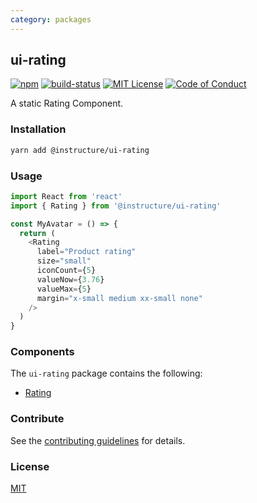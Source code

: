 ```yaml
---
category: packages
---
```


## ui-rating

[![npm][npm]][npm-url]
[![build-status][build-status]][build-status-url]
[![MIT License][license-badge]][LICENSE]
[![Code of Conduct][coc-badge]][coc]

A static Rating Component.

### Installation

```sh
yarn add @instructure/ui-rating
```
### Usage

```js
import React from 'react'
import { Rating } from '@instructure/ui-rating'

const MyAvatar = () => {
  return (
    <Rating
      label="Product rating"
      size="small"
      iconCount={5}
      valueNow={3.76}
      valueMax={5}
      margin="x-small medium xx-small none"
    />
  )
}
```

### Components
The `ui-rating` package contains the following:
- [Rating](#Rating)

### Contribute

See the [contributing guidelines](#contributing) for details.

### License

[MIT](LICENSE)

[npm]: https://img.shields.io/npm/v/@instructure/ui-rating.svg
[npm-url]: https://npmjs.com/package/@instructure/ui-rating

[build-status]: https://travis-ci.org/instructure/instructure-ui.svg?branch=master
[build-status-url]: https://travis-ci.org/instructure/instructure-ui "Travis CI"

[license-badge]: https://img.shields.io/npm/l/instructure-ui.svg?style=flat-square
[license]: https://github.com/instructure/instructure-ui/blob/master/LICENSE

[coc-badge]: https://img.shields.io/badge/code%20of-conduct-ff69b4.svg?style=flat-square
[coc]: https://github.com/instructure/instructure-ui/blob/master/CODE_OF_CONDUCT.md
